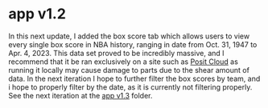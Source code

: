 # app v1.2

In this next update, I added the box score tab which allows users to view every single box score in NBA history, ranging in date from Oct. 31, 1947 to Apr. 4, 2023. This data set proved to be incredibly massive, and I recommend that it be ran exclusively on a site such as [Posit Cloud](https://posit.cloud/learn/guide) as running it locally may cause damage to parts due to the shear amount of data. In the next iteration I hope to further filter the box scores by team, and i hope to properly filter by the date, as it is currently not filtering properly. See the next iteration at the [app v1.3](https://github.com/logan-lauton/NBA-Player-HUD/tree/main/iterations/app-v1.3) folder.
